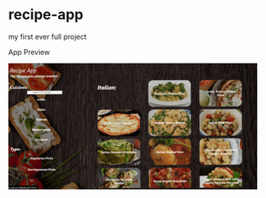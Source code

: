 # recipe-app
my first ever full project

App Preview

<img src="./website-img-min (1).png" width="500"/>
